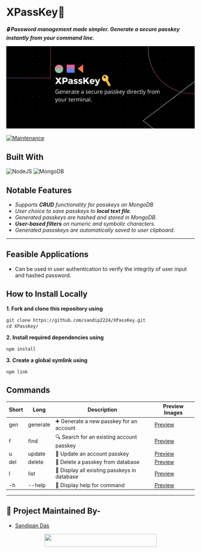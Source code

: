 # XPassKey🔑
***🔒 Password management made simpler. Generate a secure passkey instantly from your command line.***

<p align="center">
   <img src="media/banner1.png" alt="Logo"/>
</p>
<!-- PROJECT LOGO -->

[![Maintenance](https://img.shields.io/badge/Maintained%3F-yes-green.svg?style=for-the-badge)](https://GitHub.com/Naereen/StrapDown.js/graphs/commit-activity)

<!-- ABOUT THE PROJECT -->

## Built With

<p align="left">
   <img alt="NodeJS" src="https://img.shields.io/badge/node.js-%2343853D.svg?style=for-the-badge&logo=node.js&logoColor=white"/>
   <img alt="MongoDB" src="https://img.shields.io/badge/mongodb-%23404d59.svg?style=for-the-badge&logo=mongodb"/>
</p>

## Notable Features

- *Supports **CRUD** functionality for passkeys on MongoDB*
- *User choice to save passkeys to **local text file**.*
- *Generated passkeys are hashed and stored in MongoDB.*
- ***User-based filters** on numeric and symbolic characters.*
- *Generated passskeys are automatically saved to user clipboard.*
---

<!-- BUILT WITH -->  

## Feasible Applications

- Can be used in user authentication to verify the integrity of user input and hashed password.

## How to Install Locally

**1. Fork and clone this repository using**

   ```
   git clone https://github.com/sandip2224/XPassKey.git
   cd XPassKey/
   ```  
   
**2. Install required dependencies using**  

   ```
   npm install
   ```  

**3. Create a global symlink using**  

  ```
  npm link
  ```

## Commands

| **Short** | **Long**              | **Description**                     | **Preview Images**|
| ----- | ----------------- | ------------------------------- | -- |
| gen    | generate | ➕ Generate a new passkey for an account | [Preview](media/1.PNG) |
| f    | find            | 🔍 Search for an existing account passkey  | [Preview](media/2.PNG) |
| u   | update      | 📝 Update an account passkey                | [Preview](media/3.PNG) |
| del   | delete      | 🚩 Delete a passkey from database                  | [Preview](media/4.PNG) |
| l    | list            | 🔑 Display all existing passkeys in database      | [Preview](media/5.PNG) |
| -h    | --help         | 🚀 Display help for command                | [Preview](media/6.PNG) |

---

## :man: Project Maintained By-
  - [Sandipan Das](https://linkedin.com/in/sandipan0164/)

<div align="center">
  <img src="https://img.shields.io/badge/Please%20star%20if%20you%20like%20it-lightcoral?logo=Starship&style=for-the-badge" width="300" height="35"/>
</div>
